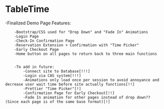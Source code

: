 # TableTime

-Finalized Demo Page Features:

        -Bootstrap/CSS used for "Drop Down" and "Fade In" Animations
        -Login Page
        -Check-In Confirmation Page
        -Reservation Extension + Confirmation with "Time Picker"
        -Early Checkout Page
        -Home button on all pages to return back to three main functions
        
        
        -To add in future:
            -Connect site to Database[!!!]
            -Login via CAS system[!!!]
            -Animations only load once per session to avoid annoyance and decrease user wait time before site actually functions[!!]
            -Prettier "Time Picker"[!]
            -Confirmation Page for Early Checkout[!!]
            -Fade In animation for other pages instead of drop down?? (Since each page is of the same base format)[!]

